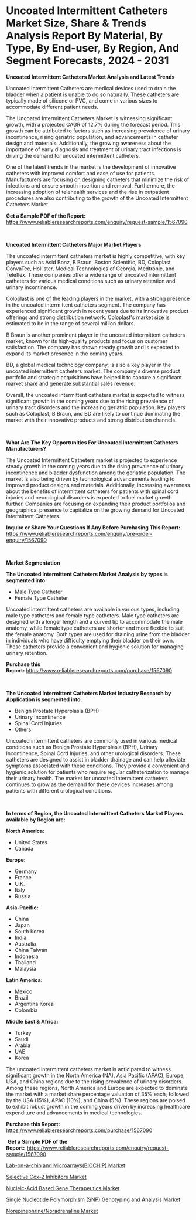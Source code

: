 <p><h1>Uncoated Intermittent Catheters Market Size, Share & Trends Analysis Report By Material, By Type, By End-user, By Region, And Segment Forecasts, 2024 - 2031</h1></p><p><strong>Uncoated Intermittent Catheters Market Analysis and Latest Trends</strong></p>
<p><p>Uncoated Intermittent Catheters are medical devices used to drain the bladder when a patient is unable to do so naturally. These catheters are typically made of silicone or PVC, and come in various sizes to accommodate different patient needs. </p><p>The Uncoated Intermittent Catheters Market is witnessing significant growth, with a projected CAGR of 12.7% during the forecast period. This growth can be attributed to factors such as increasing prevalence of urinary incontinence, rising geriatric population, and advancements in catheter design and materials. Additionally, the growing awareness about the importance of early diagnosis and treatment of urinary tract infections is driving the demand for uncoated intermittent catheters.</p><p>One of the latest trends in the market is the development of innovative catheters with improved comfort and ease of use for patients. Manufacturers are focusing on designing catheters that minimize the risk of infections and ensure smooth insertion and removal. Furthermore, the increasing adoption of telehealth services and the rise in outpatient procedures are also contributing to the growth of the Uncoated Intermittent Catheters Market.</p></p>
<p><strong>Get a Sample PDF of the Report:&nbsp;</strong> <a href="https://www.reliableresearchreports.com/enquiry/request-sample/1567090">https://www.reliableresearchreports.com/enquiry/request-sample/1567090</a></p>
<p>&nbsp;</p>
<p><strong>Uncoated Intermittent Catheters Major Market Players</strong></p>
<p><p>The uncoated intermittent catheters market is highly competitive, with key players such as Asid Bonz, B Braun, Boston Scientific, BD, Coloplast, ConvaTec, Hollister, Medical Technologies of Georgia, Medtronic, and Teleflex. These companies offer a wide range of uncoated intermittent catheters for various medical conditions such as urinary retention and urinary incontinence.</p><p>Coloplast is one of the leading players in the market, with a strong presence in the uncoated intermittent catheters segment. The company has experienced significant growth in recent years due to its innovative product offerings and strong distribution network. Coloplast's market size is estimated to be in the range of several million dollars.</p><p>B Braun is another prominent player in the uncoated intermittent catheters market, known for its high-quality products and focus on customer satisfaction. The company has shown steady growth and is expected to expand its market presence in the coming years.</p><p>BD, a global medical technology company, is also a key player in the uncoated intermittent catheters market. The company's diverse product portfolio and strategic acquisitions have helped it to capture a significant market share and generate substantial sales revenue.</p><p>Overall, the uncoated intermittent catheters market is expected to witness significant growth in the coming years due to the rising prevalence of urinary tract disorders and the increasing geriatric population. Key players such as Coloplast, B Braun, and BD are likely to continue dominating the market with their innovative products and strong distribution channels.</p></p>
<p>&nbsp;</p>
<p><strong>What Are The Key Opportunities For Uncoated Intermittent Catheters Manufacturers?</strong></p>
<p><p>The Uncoated Intermittent Catheters market is projected to experience steady growth in the coming years due to the rising prevalence of urinary incontinence and bladder dysfunction among the geriatric population. The market is also being driven by technological advancements leading to improved product designs and materials. Additionally, increasing awareness about the benefits of intermittent catheters for patients with spinal cord injuries and neurological disorders is expected to fuel market growth further. Companies are focusing on expanding their product portfolios and geographical presence to capitalize on the growing demand for Uncoated Intermittent Catheters.</p></p>
<p><strong>Inquire or Share Your Questions If Any Before Purchasing This Report:</strong> <a href="https://www.reliableresearchreports.com/enquiry/pre-order-enquiry/1567090">https://www.reliableresearchreports.com/enquiry/pre-order-enquiry/1567090</a></p>
<p>&nbsp;</p>
<p><strong>Market Segmentation</strong></p>
<p><strong>The Uncoated Intermittent Catheters Market Analysis by types is segmented into:</strong></p>
<p><ul><li>Male Type Catheter</li><li>Female Type Catheter</li></ul></p>
<p><p>Uncoated intermittent catheters are available in various types, including male type catheters and female type catheters. Male type catheters are designed with a longer length and a curved tip to accommodate the male anatomy, while female type catheters are shorter and more flexible to suit the female anatomy. Both types are used for draining urine from the bladder in individuals who have difficulty emptying their bladder on their own. These catheters provide a convenient and hygienic solution for managing urinary retention.</p></p>
<p><strong>Purchase this Report:&nbsp;</strong><a href="https://www.reliableresearchreports.com/purchase/1567090">https://www.reliableresearchreports.com/purchase/1567090</a></p>
<p>&nbsp;</p>
<p><strong>The Uncoated Intermittent Catheters Market Industry Research by Application is segmented into:</strong></p>
<p><ul><li>Benign Prostate Hyperplasia (BPH)</li><li>Urinary Incontinence</li><li>Spinal Cord Injuries</li><li>Others</li></ul></p>
<p><p>Uncoated intermittent catheters are commonly used in various medical conditions such as Benign Prostate Hyperplasia (BPH), Urinary Incontinence, Spinal Cord Injuries, and other urological disorders. These catheters are designed to assist in bladder drainage and can help alleviate symptoms associated with these conditions. They provide a convenient and hygienic solution for patients who require regular catheterization to manage their urinary health. The market for uncoated intermittent catheters continues to grow as the demand for these devices increases among patients with different urological conditions.</p></p>
<p>&nbsp;</p>
<p><strong>In terms of Region, the Uncoated Intermittent Catheters Market Players available by Region are:</strong></p>
<p>
    <p> <strong> North America: </strong>
        <ul>
            <li>United States</li>
            <li>Canada</li>
        </ul>
        </p> 
    <p> <strong> Europe: </strong>
        <ul>
            <li>Germany</li>
            <li>France</li>
            <li>U.K.</li>
            <li>Italy</li>
            <li>Russia</li>
        </ul>
        </p> 
    <p> <strong> Asia-Pacific: </strong>
        <ul>
            <li>China</li>
            <li>Japan</li>
            <li>South Korea</li>
            <li>India</li>
            <li>Australia</li>
            <li>China Taiwan</li>
            <li>Indonesia</li>
            <li>Thailand</li>
            <li>Malaysia</li>
        </ul>
        </p> 
    <p> <strong> Latin America: </strong>
        <ul>
            <li>Mexico</li>
            <li>Brazil</li>
            <li>Argentina Korea</li>
            <li>Colombia</li>
        </ul>
        </p> 
    <p> <strong> Middle East & Africa: </strong>
        <ul>
            <li>Turkey</li>
            <li>Saudi</li>
            <li>Arabia</li>
            <li>UAE</li>
            <li>Korea</li>
        </ul>
    </p>
    </p>
<p><p>The uncoated intermittent catheters market is anticipated to witness significant growth in the North America (NA), Asia Pacific (APAC), Europe, USA, and China regions due to the rising prevalence of urinary disorders. Among these regions, North America and Europe are expected to dominate the market with a market share percentage valuation of 35% each, followed by the USA (15%), APAC (10%), and China (5%). These regions are poised to exhibit robust growth in the coming years driven by increasing healthcare expenditure and advancements in medical technologies.</p></p>
<p><strong>Purchase this Report: </strong><a href="https://www.reliableresearchreports.com/purchase/1567090">https://www.reliableresearchreports.com/purchase/1567090</a></p>
<p>&nbsp;<strong>Get a Sample PDF of the Report:&nbsp;&nbsp;</strong><a href="https://www.reliableresearchreports.com/enquiry/request-sample/1567090">https://www.reliableresearchreports.com/enquiry/request-sample/1567090</a></p>
<p><strong></strong></p>
<p><p><a href="https://medium.com/@josueherzog/lab-on-a-chip-and-microarrays-biochip-market-share-evolution-and-market-growth-trends-2024-2031-a5752d9c942c">Lab-on-a-chip and Microarrays(BIOCHIP) Market</a></p><p><a href="https://medium.com/@floyziemann8756/selective-cox-2-inhibitors-market-competitive-analysis-market-trends-and-forecast-to-2031-7d5557cc20ef">Selective Cox-2 Inhibitors Market</a></p><p><a href="https://medium.com/@krithi.reportprime/nucleic-acid-based-gene-therapeutics-market-size-market-outlook-and-market-forecast-2024-to-2031-5fe7e6587746">Nucleic-Acid Based Gene Therapeutics Market</a></p><p><a href="https://medium.com/@krithi.reportprime/single-nucleotide-polymorphism-snp-genotyping-and-analysis-market-trends-forecast-and-830af775995a">Single Nucleotide Polymorphism (SNP) Genotyping and Analysis Market</a></p><p><a href="https://medium.com/@floyziemann8756/norepinephrine-noradrenaline-market-research-report-its-history-and-forecast-2024-to-2031-5b124c77e3e2">Norepinephrine/Noradrenaline Market</a></p></p>